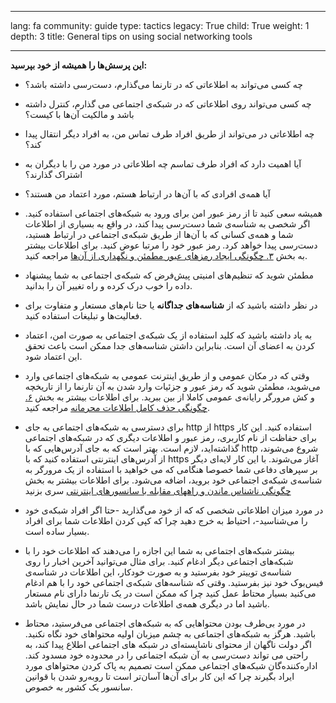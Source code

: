 

---

lang: fa
community: guide
type: tactics
legacy: True
child: True
weight: 1
depth: 3
title: General tips on using social networking tools

---

**این پرسش‌ها را همیشه از خود بپرسید:**

- چه کسی می‌تواند به اطلاعاتی که در تارنما می‌گذارم، دست‌رسی داشته باشد؟
- چه کسی می‌تواند روی اطلاعاتی که در شبکه‌ی اجتماعی می گذارم، کنترل داشته باشد و مالکیت آن‌ها با کیست؟
- چه اطلاعاتی در می‌تواند از طریق افراد طرف تماس من، به افراد دیگر انتقال پیدا کند؟
- آیا اهمیت دارد که افراد طرف تماسم چه اطلاعاتی در مورد من را با دیگران به اشتراک گذارند؟ 
- آیا همه‌ی افرادی که با آن‌ها در ارتباط هستم، مورد اعتماد من هستند؟  



- همیشه سعی کنید تا از رمز عبور امن برای ورود به شبکه‌های اجتماعی استفاده کنید. اگر شخصی به شناسه‌ی شما دست‌رسی پیدا کند، در واقع به بسیاری از اطلاعات شما و همه‌ی کسانی که با آن‌ها از طریق شبکه‌ی اجتماعی در ارتباط هستید، دست‌رسی پیدا خواهد کرد. رمز عبور خود را مرتبا عوض کنید. برای اطلاعات بیشتر به بخش [۳. چگونگی ایجاد رمزهای عبور مطمئن و نگهداری از آن‌ها](/fa/chapter-3) مراجعه کنید.

- مطمئن شوید که تنظیم‌های امنیتی پیش‌فرض که شبکه‌ی اجتماعی به شما پیشنهاد داده را خوب درک کرده و راه تغییر آن را بدانید.

- در نظر داشته باشید که از **شناسه‌های جداگانه** یا حتا نام‌های مستعار و متفاوت برای فعالیت‌ها و تبلیغات استفاده کنید.

- به یاد داشته باشید که کلید استفاده از یک شبکه‌ی اجتماعی به صورت امن، اعتماد کردن به اعضای آن است. بنابراین داشتن شناسه‌های جدا ممکن است باعث تحقق این اعتماد شود.

- وقتی که در مکان عمومی و از طریق اینترنت عمومی به شبکه‌های اجتماعی وارد می‌شوید، مطمئن شوید که رمز عبور و جزئیات وارد شدن به آن تارنما را از تاریخچه و کش مرورگر رایانه‌ی عمومی کاملا از بین ببرید. برای اطلاعات بیشتر به بخش [۶. چگونگی حذف کامل اطلاعات محرمانه](/fa/chapter-6) مراجعه کنید.

- برای دسترسی به شبکه‌های اجتماعی به جای http از https استفاده کنید. این کار برای حفاظت از نام کاربری، رمز عبور و اطلاعات دیگری که در شبکه‌های اجتماعی گذاشته‌اید، لازم است. بهتر است که به جای آدرس‌هایی که با http  شروع می‌شوند، از آدرس‌های اینترنتی استفاده کنید که با  https آغاز می‌شوند. با این کار لایه‌ای دیگر بر سپرهای دفاعی شما خصوصا هنگامی که می خواهید با استفاده از یک مرورگر به شناسه‌ی شبکه‌ی اجتماعی خود بروید، اضافه می‌شود. برای اطلاعات بیشتر به بخش [چگونگی ناشناس ماندن و راههای مقابله با سانسورهای اینترنتی](/fa/chapter-8) سری بزنید

- در مورد میزان اطلاعاتی شخصی که که از خود می‌گذارید -حتا اگر افراد شبکه‌ی خود را می‌شناسید-، احتیاط به خرج دهید چرا که کپی کردن اطلاعات شما برای افراد بسیار ساده است.

- بیشتر شبکه‌های اجتماعی به شما این اجازه را می‌دهند که اطلاعات خود را با شبکه‌های اجتماعی دیگر ادغام کنید. برای مثال می‌توانید آخرین اخبار را روی شناسه‌ی توییتر خود بفرستید و به صورت خودکار، این اطلاعات در شناسه‌ی فیس‌بوک خود نیز بفرستید. وقتی که شناسه‌های شبکه‌ی اجتماعی خود را با هم ادغام می‌کنید بسیار محتاط عمل کنید چرا که ممکن است در یک تارنما دارای نام مستعار باشید اما در دیگری همه‌ی اطلاعات درست شما در حال نمایش باشد.
 
- در مورد بی‌طرف بودن محتواهایی که به شبکه‌های اجتماعی می‌فرستید، محتاط باشید. هرگز به شبکه‌های اجتماعی به چشم میزبان اولیه محتواهای خود نگاه نکنید. اگر دولت ناگهان از محتوای ناشایسته‌ای در شبکه های اجتماعی اطلاع پیدا کند، به راحتی می تواند دست‌رسی به آن شبکه اجتماعی را در محدوده خود مسدود کند. اداره‌کننده‌گان شبکه‌های اجتماعی ممکن است تصمیم به پاک کردن محتواهای مورد ایراد بگیرند چرا که این کار برای آن‌ها آسان‌تر است تا روبه‌رو شدن با قوانین سانسور یک کشور به خصوص.

